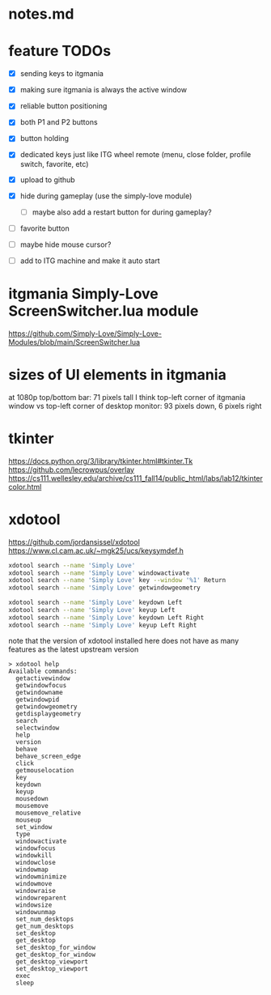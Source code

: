 # notes.md

# feature TODOs
- [x] sending keys to itgmania
- [x] making sure itgmania is always the active window
- [x] reliable button positioning
- [x] both P1 and P2 buttons
- [x] button holding
- [x] dedicated keys just like ITG wheel remote (menu, close folder, profile switch, favorite, etc)
- [x] upload to github
- [x] hide during gameplay (use the simply-love module)
  - [ ] maybe also add a restart button for during gameplay?
- [ ] favorite button
- [ ] maybe hide mouse cursor?
- [ ] add to ITG machine and make it auto start


# itgmania Simply-Love ScreenSwitcher.lua module
https://github.com/Simply-Love/Simply-Love-Modules/blob/main/ScreenSwitcher.lua


# sizes of UI elements in itgmania
at 1080p
top/bottom bar: 71 pixels tall I think
top-left corner of itgmania window vs top-left corner of desktop monitor: 93 pixels down, 6 pixels right



# tkinter
https://docs.python.org/3/library/tkinter.html#tkinter.Tk
https://github.com/lecrowpus/overlay
https://cs111.wellesley.edu/archive/cs111_fall14/public_html/labs/lab12/tkintercolor.html


# xdotool
https://github.com/jordansissel/xdotool
https://www.cl.cam.ac.uk/~mgk25/ucs/keysymdef.h
```bash
xdotool search --name 'Simply Love'
xdotool search --name 'Simply Love' windowactivate
xdotool search --name 'Simply Love' key --window '%1' Return
xdotool search --name 'Simply Love' getwindowgeometry

xdotool search --name 'Simply Love' keydown Left
xdotool search --name 'Simply Love' keyup Left
xdotool search --name 'Simply Love' keydown Left Right
xdotool search --name 'Simply Love' keyup Left Right

```

note that the version of xdotool installed here does not have as many features as the latest upstream version
```log
> xdotool help 
Available commands:
  getactivewindow
  getwindowfocus
  getwindowname
  getwindowpid
  getwindowgeometry
  getdisplaygeometry
  search
  selectwindow
  help
  version
  behave
  behave_screen_edge
  click
  getmouselocation
  key
  keydown
  keyup
  mousedown
  mousemove
  mousemove_relative
  mouseup
  set_window
  type
  windowactivate
  windowfocus
  windowkill
  windowclose
  windowmap
  windowminimize
  windowmove
  windowraise
  windowreparent
  windowsize
  windowunmap
  set_num_desktops
  get_num_desktops
  set_desktop
  get_desktop
  set_desktop_for_window
  get_desktop_for_window
  get_desktop_viewport
  set_desktop_viewport
  exec
  sleep
```

